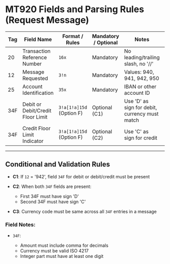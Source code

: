 # MT920 Fields and Parsing Rules (Request Message)

| Tag | Field Name                        | Format / Rules           | Mandatory / Optional | Notes                                          | Implementation Status |
| --- | --------------------------------- | ------------------------ | -------------------- | ---------------------------------------------- | --------------------- |
| 20  | Transaction Reference Number      | `16x`                    | Mandatory            | No leading/trailing slash, no '//'             | ⬜ Planned             |
| 12  | Message Requested                 | `3!n`                    | Mandatory            | Values: 940, 941, 942, 950                     | ⬜ Planned             |
| 25  | Account Identification            | `35x`                    | Mandatory            | IBAN or other account ID                       | ⬜ Planned             |
| 34F | Debit or Debit/Credit Floor Limit | `3!a[1!a]15d` (Option F) | Optional (C1)        | Use 'D' as sign for debit, currency must match | ⬜ Planned             |
| 34F | Credit Floor Limit Indicator      | `3!a[1!a]15d` (Option F) | Optional (C2)        | Use 'C' as sign for credit                     | ⬜ Planned             |

---

## Conditional and Validation Rules

* **C1**: If `12` = '942', field `34F` for debit or debit/credit must be present
* **C2**: When both `34F` fields are present:

  * First 34F must have sign 'D'
  * Second 34F must have sign 'C'
* **C3**: Currency code must be same across all `34F` entries in a message

### Field Notes:

* `34F`:

  * Amount must include comma for decimals
  * Currency must be valid ISO 4217
  * Integer part must have at least one digit
